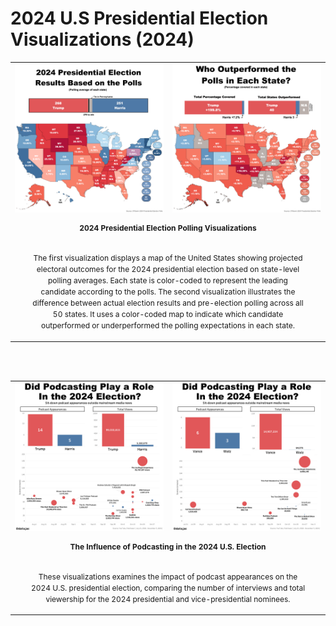 # 2024 U.S Presidential Election Visualizations (2024)

<table style="width: 100%;">
  <!-- Row 1: Images -->
  <tr>
    <td align="center" valign="top" style="width: 50%;">
      <img src="2024ElectionProject_P1.png" style="max-height: 300px; width: auto;" />
    </td>
    <td align="center" valign="top" style="width: 50%;">
      <img src="2024ElectionProject_P2.png" style="max-height: 300px; width: auto;" />
    </td>
  </tr>

  <!-- Row 2: Text spanning both columns -->
  <tr>
    <td colspan="2" align="center" valign="top" style="padding-top: 10px;">
      <div style="font-size: 12px; line-height: 1.5; max-width: 90%; margin: auto;">
        <strong>2024 Presidential Election Polling Visualizations</strong>
        <p>
          <br>
          The first visualization displays a map of the United States showing projected electoral outcomes for the 2024 presidential election based on state-level polling averages. 
          Each state is color-coded to represent the leading candidate according to the polls.
          The second visualization illustrates the difference between actual election results and pre-election polling across all 50 states. It uses a color-coded map to indicate which 
          candidate outperformed or underperformed the polling expectations in each state.
        </p>
      </div>
    </td>
  </tr>
</table>

<br><br>

<table style="width: 100%;">
  <!-- Row 1: Images -->
  <tr>
    <td align="center" valign="top" style="width: 50%;">
      <img src="2024ElectionProject_P3.png" style="max-height: 300px; width: auto;" />
    </td>
    <td align="center" valign="top" style="width: 50%;">
      <img src="2024ElectionProject_P4.png" style="max-height: 300px; width: auto;" />
    </td>
  </tr>

  <!-- Row 2: Text spanning both columns -->
  <tr>
    <td colspan="2" align="center" valign="top" style="padding-top: 10px;">
      <div style="font-size: 12px; line-height: 1.5; max-width: 90%; margin: auto;">
        <strong>The Influence of Podcasting in the 2024 U.S. Election</strong>
        <p>
          <br>
          These visualizations examines the impact of podcast appearances on the 2024 U.S. presidential election, comparing the number of interviews and total viewership for the 2024 
          presidential and vice-presidential nominees.
      </div>
    </td>
  </tr>
</table>





